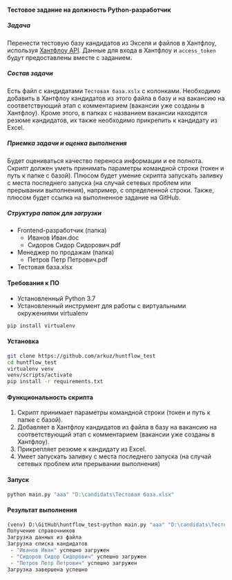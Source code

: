 #### Тестовое задание на должность Python-разработчик
##### Задача
Перенести тестовую базу кандидатов из Экселя и файлов в Хантфлоу, используя [Хантфлоу API](https://github.com/huntflow/api). 
Данные для входа в Хантфлоу и `access_token` будут предоставлены вместе с заданием.

##### Состав задачи

Есть файл с кандидатами `Тестовая база.xslx` с колонками.
Необходимо добавить в Хантфлоу кандидатов из этого файла в базу и на вакансию на соответствующий этап с комментарием (вакансии уже созданы в Хантфлоу).
Кроме этого, в папках с названием вакансии находятся резюме кандидатов, их также необходимо прикрепить к кандидату из Excel.

##### Приемка задачи и оценка выполнения

Будет оцениваться качество переноса информации и ее полнота.
Скрипт должен уметь принимать параметры командной строки (токен и путь к папке с базой).
Плюсом будет умение скрипта запускать заливку с места последнего запуска (на случай сетевых проблем или прерывании выполнения), например, с определенной строки.
Также, плюсом будет ссылка на выполненное задание на GitHub.

##### Структура папок для загрузки
 - Frontend-разработчик (папка)
    - Иванов Иван.doc
    - Сидоров Сидор Сидорович.pdf
 - Менеджер по продажам (папка)
    - Петров Петр Петрович.pdf
 - Тестовая база.xlsx
 
#### Требования к ПО
- Установленный Python 3.7
- Установленный инструмент для работы с виртуальными окружениями virtualenv
```bash
pip install virtualenv
```

#### Установка
```bash
git clone https://github.com/arkuz/huntflow_test
cd huntflow_test
virtualenv venv
venv/scripts/activate
pip install -r requirements.txt
```

#### Функциональность скрипта
1. Скрипт принимает параметры командной строки (токен и путь к папке с базой).
2. Добавляет в Хантфлоу кандидатов из файла в базу на вакансию на соответствующий этап с комментарием (вакансии уже созданы в Хантфлоу).
3. Прикрепляет резюме к кандидату из Excel.
4. Умеет запускать заливку с места последнего запуска (на случай сетевых проблем или прерывании выполнения)


#### Запуск
```bash
python main.py "aaa" "D:\candidats\Тестовая база.xlsx"
```

#### Результат выполнения
```bash
(venv) D:\GitHub\huntflow_test>python main.py "aaa" "D:\candidats\Тестовая база.xlsx"
Получение справочников
Загрузка данных из файла
Загрузка списка кандидатов
 - "Иванов Иван" успешно загружен
 - "Сидоров Сидор Сидорович" успешно загружен
 - "Петров Петр Петрович" успешно загружен
Загрузка завершена успешно
```
